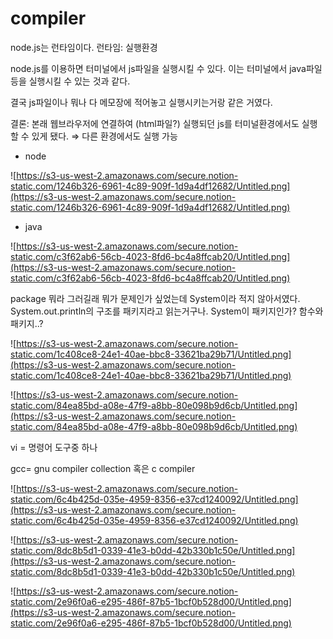 # compiler
node.js는 런타임이다.
런타임: 실행환경

node.js를 이용하면 터미널에서 js파일을 실행시킬 수 있다.
이는 터미널에서 java파일 등을 실행시킬 수 있는 것과 같다.

결국 js파일이나 뭐나 다 메모장에 적어놓고 실행시키는거랑 같은 거였다.

결론: 본래 웹브라우저에 연결하여 (html파일?) 실행되던 js를 터미널환경에서도 실행할 수 있게 됐다. ⇒ 다른 환경에서도 실행 가능

- node

![https://s3-us-west-2.amazonaws.com/secure.notion-static.com/1246b326-6961-4c89-909f-1d9a4df12682/Untitled.png](https://s3-us-west-2.amazonaws.com/secure.notion-static.com/1246b326-6961-4c89-909f-1d9a4df12682/Untitled.png)

- java

![https://s3-us-west-2.amazonaws.com/secure.notion-static.com/c3f62ab6-56cb-4023-8fd6-bc4a8ffcab20/Untitled.png](https://s3-us-west-2.amazonaws.com/secure.notion-static.com/c3f62ab6-56cb-4023-8fd6-bc4a8ffcab20/Untitled.png)

package 뭐라 그러길래 뭐가 문제인가 싶었는데 System이라 적지 않아서였다. System.out.println의 구조를 패키지라고 읽는거구나. System이 패키지인가? 함수와 패키지..?

![https://s3-us-west-2.amazonaws.com/secure.notion-static.com/1c408ce8-24e1-40ae-bbc8-33621ba29b71/Untitled.png](https://s3-us-west-2.amazonaws.com/secure.notion-static.com/1c408ce8-24e1-40ae-bbc8-33621ba29b71/Untitled.png)

![https://s3-us-west-2.amazonaws.com/secure.notion-static.com/84ea85bd-a08e-47f9-a8bb-80e098b9d6cb/Untitled.png](https://s3-us-west-2.amazonaws.com/secure.notion-static.com/84ea85bd-a08e-47f9-a8bb-80e098b9d6cb/Untitled.png)

vi = 명령어 도구중 하나

gcc= gnu compiler collection 혹은 c compiler

![https://s3-us-west-2.amazonaws.com/secure.notion-static.com/6c4b425d-035e-4959-8356-e37cd1240092/Untitled.png](https://s3-us-west-2.amazonaws.com/secure.notion-static.com/6c4b425d-035e-4959-8356-e37cd1240092/Untitled.png)

![https://s3-us-west-2.amazonaws.com/secure.notion-static.com/8dc8b5d1-0339-41e3-b0dd-42b330b1c50e/Untitled.png](https://s3-us-west-2.amazonaws.com/secure.notion-static.com/8dc8b5d1-0339-41e3-b0dd-42b330b1c50e/Untitled.png)

![https://s3-us-west-2.amazonaws.com/secure.notion-static.com/2e96f0a6-e295-486f-87b5-1bcf0b528d00/Untitled.png](https://s3-us-west-2.amazonaws.com/secure.notion-static.com/2e96f0a6-e295-486f-87b5-1bcf0b528d00/Untitled.png)
